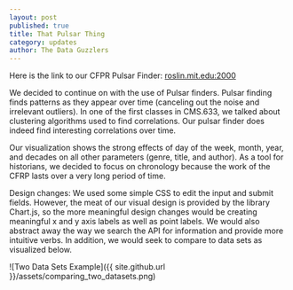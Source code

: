 ```yaml
---
layout: post
published: true
title: That Pulsar Thing
category: updates
author: The Data Guzzlers
---
```


Here is the link to our CFPR Pulsar Finder: [roslin.mit.edu:2000](roslin.mit.edu:2000)

We decided to continue on with the use of Pulsar finders. Pulsar finding finds patterns as they appear over time (canceling out the noise and irrelevant outliers). In one of the first classes in CMS.633, we talked about clustering algorithms used to find correlations. Our pulsar finder does indeed find interesting correlations over time. 

Our visualization shows the strong effects of day of the week, month, year, and decades on all other parameters (genre, title, and author). As a tool for historians, we decided to focus on chronology because the work of the CFRP lasts over a very long period of time.

Design changes:
We used some simple CSS to edit the input and submit fields. However, the meat of our visual design is provided by the library Chart.js, so the more meaningful design changes would be creating meaningful x and y axis labels as well as point labels. We would also abstract away the way we search the API for information and provide more intuitive verbs. In addition, we would seek to compare to data sets as visualized below.

![Two Data Sets Example]({{ site.github.url }}/assets/comparing_two_datasets.png)

